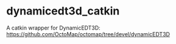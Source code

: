 dynamicedt3d_catkin
===================

A catkin wrapper for DynamicEDT3D: https://github.com/OctoMap/octomap/tree/devel/dynamicEDT3D
